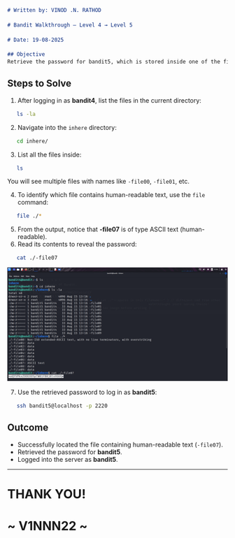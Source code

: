 ```markdown
# Written by: VINOD .N. RATHOD  

# Bandit Walkthrough — Level 4 → Level 5  

# Date: 19-08-2025  

## Objective  
Retrieve the password for bandit5, which is stored inside one of the files in the `inhere` directory. The correct file is the one containing human-readable text.  
```

## **Steps to Solve**

1. After logging in as **bandit4**, list the files in the current directory:

```bash
   ls -la
```

2. Navigate into the `inhere` directory:

```bash
   cd inhere/
```

3. List all the files inside:

```bash
   ls
```

You will see multiple files with names like `-file00`, `-file01`, etc.

4. To identify which file contains human-readable text, use the `file` command:

```bash
   file ./*
```

5. From the output, notice that **-file07** is of type ASCII text (human-readable).
6. Read its contents to reveal the password:

```bash
   cat ./-file07
```

![Running file ./\*, identifying -file07, and reading the password](Assets/level-4.png)

7. Use the retrieved password to log in as **bandit5**:

```bash
   ssh bandit5@localhost -p 2220
```

## **Outcome**

* Successfully located the file containing human-readable text (`-file07`).
* Retrieved the password for **bandit5**.
* Logged into the server as **bandit5**.

---
# THANK YOU!
# \~ **V1NNN22** \~
